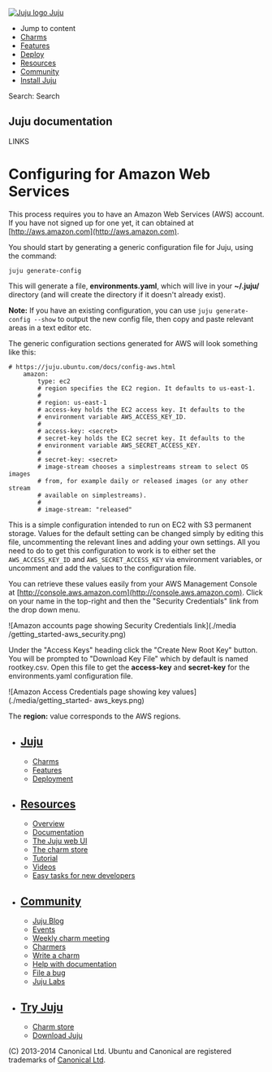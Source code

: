 [ ![Juju logo](//assets.ubuntu.com/sites/ubuntu/latest/u/img/logo.png) Juju
](https://juju.ubuntu.com/)

  - Jump to content
  - [Charms](https://juju.ubuntu.com/charms/)
  - [Features](https://juju.ubuntu.com/features/)
  - [Deploy](https://juju.ubuntu.com/deployment/)
  - [Resources](https://juju.ubuntu.com/resources/)
  - [Community](https://juju.ubuntu.com/community/)
  - [Install Juju](https://juju.ubuntu.com/download/)

Search: Search

## Juju documentation

LINKS

# Configuring for Amazon Web Services

This process requires you to have an Amazon Web Services (AWS) account. If you
have not signed up for one yet, it can obtained at
[http://aws.amazon.com](http://aws.amazon.com).

You should start by generating a generic configuration file for Juju, using the
command:

    juju generate-config

This will generate a file, **environments.yaml**, which will live in your
**~/.juju/** directory (and will create the directory if it doesn't already
exist).

**Note:** If you have an existing configuration, you can use `juju generate-config --show` to output the new config file, then copy and paste relevant areas in a text editor etc.

The generic configuration sections generated for AWS will look something like
this:

    # https://juju.ubuntu.com/docs/config-aws.html
        amazon:
            type: ec2
            # region specifies the EC2 region. It defaults to us-east-1.
            #
            # region: us-east-1
            # access-key holds the EC2 access key. It defaults to the
            # environment variable AWS_ACCESS_KEY_ID.
            #
            # access-key: <secret>
            # secret-key holds the EC2 secret key. It defaults to the
            # environment variable AWS_SECRET_ACCESS_KEY.
            #
            # secret-key: <secret>
            # image-stream chooses a simplestreams stream to select OS images
            # from, for example daily or released images (or any other stream
            # available on simplestreams).
            #
            # image-stream: "released"

This is a simple configuration intended to run on EC2 with S3 permanent storage.
Values for the default setting can be changed simply by editing this file,
uncommenting the relevant lines and adding your own settings. All you need to do
to get this configuration to work is to either set the `AWS_ACCESS_KEY_ID` and
`AWS_SECRET_ACCESS_KEY` via environment variables, or uncomment and add the
values to the configuration file.

You can retrieve these values easily from your AWS Management Console at
[http://console.aws.amazon.com](http://console.aws.amazon.com). Click on your
name in the top-right and then the "Security Credentials" link from the drop
down menu.

![Amazon accounts page showing Security Credentials link](./media
/getting_started-aws_security.png)

Under the "Access Keys" heading click the "Create New Root Key" button. You will
be prompted to "Download Key File" which by default is named rootkey.csv. Open
this file to get the **access-key** and **secret-key** for the environments.yaml
configuration file.

![Amazon Access Credentials page showing key values](./media/getting_started-
aws_keys.png)

The **region:** value corresponds to the AWS regions.

  - ## [Juju](/)

    - [Charms](/charms/)
    - [Features](/features/)
    - [Deployment](/deployment/)
  - ## [Resources](/resources/)

    - [Overview](/resources/overview/)
    - [Documentation](/docs/)
    - [The Juju web UI](/resources/juju-gui/)
    - [The charm store](/docs/authors-charm-store.html)
    - [Tutorial](/docs/getting-started.html#test)
    - [Videos](/resources/videos/)
    - [Easy tasks for new developers](/resources/easy-tasks-for-new-developers/)
  - ## [Community](/community)

    - [Juju Blog](/community/blog/)
    - [Events](/events/)
    - [Weekly charm meeting](/community/weekly-charm-meeting/)
    - [Charmers](/community/charmers/)
    - [Write a charm](/docs/authors-charm-writing.html)
    - [Help with documentation](/docs/contributing.html)
    - [File a bug](https://bugs.launchpad.net/juju-core/+filebug)
    - [Juju Labs](/communiy/labs/)
  - ## [Try Juju](https://jujucharms.com/sidebar/)

    - [Charm store](https://jujucharms.com/)
    - [Download Juju](/download/)

(C) 2013-2014 Canonical Ltd. Ubuntu and Canonical are registered trademarks of
[Canonical Ltd](http://www.canonical.com).

